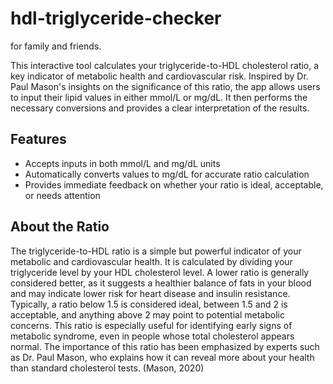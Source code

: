 # hdl-triglyceride-checker
for family and friends.

This interactive tool calculates your triglyceride-to-HDL cholesterol ratio, a key indicator of metabolic health and cardiovascular risk. Inspired by Dr. Paul Mason's insights on the significance of this ratio, the app allows users to input their lipid values in either mmol/L or mg/dL. It then performs the necessary conversions and provides a clear interpretation of the results.
## Features
- Accepts inputs in both mmol/L and mg/dL units
- Automatically converts values to mg/dL for accurate ratio calculation
- Provides immediate feedback on whether your ratio is ideal, acceptable, or needs attention

## About the Ratio
The triglyceride-to-HDL ratio is a simple but powerful indicator of your metabolic and cardiovascular health. It is calculated by dividing your triglyceride level by your HDL cholesterol level. A lower ratio is generally considered better, as it suggests a healthier balance of fats in your blood and may indicate lower risk for heart disease and insulin resistance. Typically, a ratio below 1.5 is considered ideal, between 1.5 and 2 is acceptable, and anything above 2 may point to potential metabolic concerns. This ratio is especially useful for identifying early signs of metabolic syndrome, even in people whose total cholesterol appears normal. The importance of this ratio has been emphasized by experts such as Dr. Paul Mason, who explains how it can reveal more about your health than standard cholesterol tests.
(Mason, 2020)
